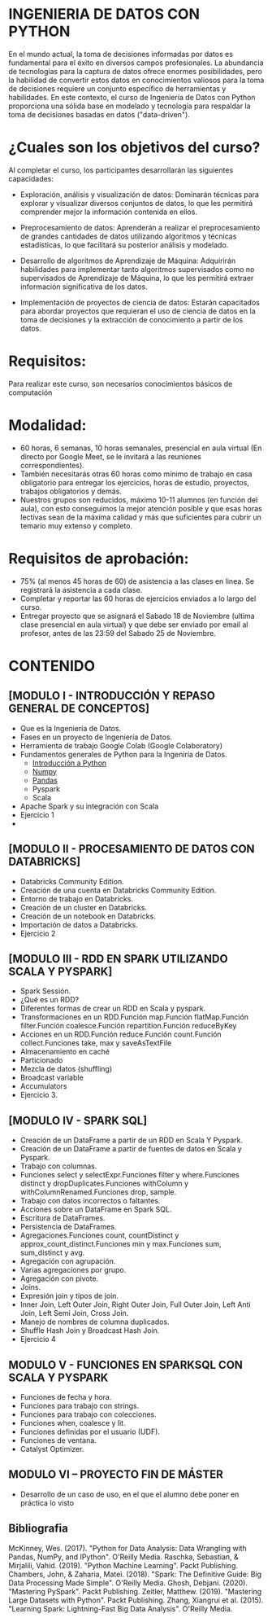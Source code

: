 # INGENIERIA DE DATOS CON PYTHON

En el mundo actual, la toma de decisiones informadas por datos es fundamental para el éxito en diversos campos profesionales. La abundancia de tecnologías para la captura de datos ofrece enormes posibilidades, pero la habilidad de convertir estos datos en conocimientos valiosos para la toma de decisiones requiere un conjunto específico de herramientas y habilidades. En este contexto, el curso de Ingeniería de Datos con Python proporciona una sólida base en modelado y tecnología para respaldar la toma de decisiones basadas en datos ("data-driven").

# ¿Cuales son los objetivos del curso?

Al completar el curso, los participantes desarrollarán las siguientes capacidades:

  * Exploración, análisis y visualización de datos: Dominarán técnicas para explorar y visualizar diversos conjuntos de datos, lo que les permitirá comprender mejor la información contenida en ellos.

  * Preprocesamiento de datos: Aprenderán a realizar el preprocesamiento de grandes cantidades de datos utilizando algoritmos y técnicas estadísticas, lo que facilitará su posterior análisis y modelado.

  * Desarrollo de algoritmos de Aprendizaje de Máquina: Adquirirán habilidades para implementar tanto algoritmos supervisados como no supervisados de Aprendizaje de Máquina, lo que les permitirá extraer información significativa de los datos.

  * Implementación de proyectos de ciencia de datos: Estarán capacitados para abordar proyectos que requieran el uso de ciencia de datos en la toma de decisiones y la extracción de conocimiento a partir de los datos.

# Requisitos:
Para realizar este curso, son necesarios conocimientos básicos de computación

# Modalidad: 
* 60 horas, 6 semanas, 10 horas semanales, presencial en aula virtual (En directo por Google Meet, se le invitará a las reuniones correspondientes).
* También necesitarás otras 60 horas como mínimo de trabajo en casa obligatorio para entregar los ejercicios, horas de estudio, proyectos, trabajos obligatorios y demás.
* Nuestros grupos son reducidos, máximo 10-11 alumnos (en función del aula), con esto conseguimos la mejor atención posible y que esas horas lectivas sean de la máxima calidad y más que suficientes para cubrir un temario muy extenso y completo.

# Requisitos de aprobación:
* 75% (al menos 45 horas de 60) de asistencia a las clases en linea. Se registrará la asistencia a cada clase.
* Completar y reportar las 60 horas de ejercicios enviados a lo largo del curso.
* Entregar proyecto que se asignará el Sabado 18 de Noviembre (ultima clase presencial en aula virtual) y que debe ser enviado por email al profesor, antes de las 23:59 del Sabado 25 de Noviembre.

# CONTENIDO
## [MODULO I - INTRODUCCIÓN Y REPASO GENERAL DE CONCEPTOS]
  * Que es la Ingeniería de Datos.
  * Fases en un proyecto de Ingeniería de Datos.
  * Herramienta de trabajo Google Colab (Google Colaboratory)
  * Fundamentos generales de Python para la Ingeniría de Datos.
    * [Introducción a Python](https://colab.research.google.com/github/bonillo-software/INGENIERIA_DE_DATOS_CON_PYTHON/blob/main/MODULO_I/python.ipynb)
    * [Numpy](https://colab.research.google.com/github/bonillo-software/INGENIERIA_DE_DATOS_CON_PYTHON/blob/main/MODULO_I/numpy.ipynb)
    * [Pandas](https://colab.research.google.com/github/bonillo-software/INGENIERIA_DE_DATOS_CON_PYTHON/blob/main/MODULO_I/pandas.ipynb)
    * Pyspark
    * Scala
  * Apache Spark y su integración con Scala
  * Ejercicio 1
* 
## [MODULO II - PROCESAMIENTO DE DATOS CON DATABRICKS]
  * Databricks Community Edition.
  * Creación de una cuenta en Databricks Community Edition.
  * Entorno de trabajo en Databricks.
  * Creación de un cluster en Databricks.
  * Creación de un notebook en Databricks.
  * Importación de datos a Databricks.
  * Ejercicio 2

## [MODULO III - RDD EN SPARK UTILIZANDO SCALA Y PYSPARK]
  * Spark Sessión.
  * ¿Qué es un RDD?
  * Diferentes formas de crear un RDD en Scala y pyspark.
  * Transformaciones en un RDD.Función map.Función flatMap.Función filter.Función coalesce.Función repartition.Función reduceByKey
  * Acciones en un RDD.Función reduce.Función count.Función collect.Funciones take, max y saveAsTextFile
  * Almacenamiento en caché
  * Particionado
  * Mezcla de datos (shuffling)
  * Broadcast variable
  * Accumulators
  * Ejercicio 3.

## [MODULO IV - SPARK SQL]
  * Creación de un DataFrame a partir de un RDD en Scala Y Pyspark.
  * Creación de un DataFrame a partir de fuentes de datos en Scala y Pyspark.
  * Trabajo con columnas.
  * Funciones select y selectExpr.Funciones filter y where.Funciones distinct y dropDuplicates.Funciones withColumn y withColumnRenamed.Funciones drop, sample.
  * Trabajo con datos incorrectos o faltantes.
  * Acciones sobre un DataFrame en Spark SQL.
  * Escritura de DataFrames.
  * Persistencia de DataFrames.
  * Agregaciones.Funciones count, countDistinct y approx_count_distinct.Funciones min y max.Funciones sum, sum_distinct y avg.
  * Agregación con agrupación.
  * Varias agregaciones por grupo.
  * Agregación con pivote.
  * Joins.
  * Expresión join y tipos de join.
  * Inner Join, Left Outer Join, Right Outer Join, Full Outer Join, Left Anti Join, Left Semi Join, Cross Join.
  * Manejo de nombres de columna duplicados.
  * Shuffle Hash Join y Broadcast Hash Join.
  * Ejercicio 4

## MODULO V - FUNCIONES EN SPARKSQL CON SCALA Y PYSPARK
  * Funciones de fecha y hora.
  * Funciones para trabajo con strings.
  * Funciones para trabajo con colecciones.
  * Funciones when, coalesce y lit.
  * Funciones definidas por el usuario (UDF).
  * Funciones de ventana.
  * Catalyst Optimizer.
 
## MODULO VI – PROYECTO FIN DE MÁSTER
  * Desarrollo de un caso de uso, en el que el alumno debe poner en práctica lo visto 
  
## Bibliografia

McKinney, Wes. (2017). "Python for Data Analysis: Data Wrangling with Pandas, NumPy, and IPython". O'Reilly Media.
Raschka, Sebastian, & Mirjalili, Vahid. (2019). "Python Machine Learning". Packt Publishing.
Chambers, John, & Zaharia, Matei. (2018). "Spark: The Definitive Guide: Big Data Processing Made Simple". O'Reilly Media.
Ghosh, Debjani. (2020). "Mastering PySpark". Packt Publishing.
Zeitler, Matthew. (2019). "Mastering Large Datasets with Python". Packt Publishing.
Zhang, Xiangrui et al. (2015). "Learning Spark: Lightning-Fast Big Data Analysis". O'Reilly Media.